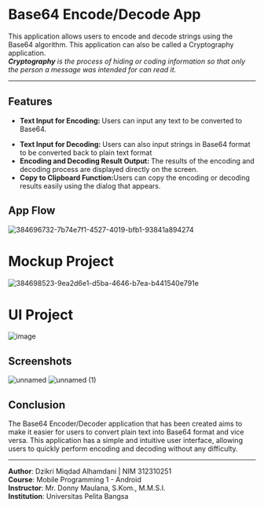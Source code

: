 # **Base64 Encode/Decode App**

This application allows users to encode and decode strings using the Base64 algorithm. This application can also be called a Cryptography application.<br>
_**Cryptography** is the process of hiding or coding information so that only the person a message was intended for can read it._ <hr>

## **Features**
- <p dir="auto"><strong>Text Input for Encoding: </strong>Users can input any text to be converted to Base64.
- <strong>Text Input for Decoding: </strong>Users can also input strings in Base64 format to be converted back to plain text format<br>
- <strong>Encoding and Decoding Result Output: </strong>The results of the encoding and decoding process are displayed directly on the screen.<br>
- <strong>Copy to Clipboard Function:</strong>Users can copy the encoding or decoding results easily using the dialog that appears.<p>
## App Flow

![384696732-7b74e7f1-4527-4019-bfb1-93841a894274](https://github.com/user-attachments/assets/26ec5751-3c6c-4cb6-a69e-27442b15b1be)


# **Mockup Project**
![384698523-9ea2d6e1-d5ba-4646-b7ea-b441540e791e](https://github.com/user-attachments/assets/1677f34a-532f-49ae-b735-0ec09678fddf)


# **UI Project**

![image](https://github.com/user-attachments/assets/fb0bb15f-e7e3-4afc-a0bb-0123c2ef7203)

## Screenshots

![unnamed](https://github.com/user-attachments/assets/60bdb263-eb7d-4810-a8a0-166a4adf0ea8) ![unnamed (1)](https://github.com/user-attachments/assets/7b2e41ce-85c0-46f4-87e0-9adc380c722c)


## Conclusion

The Base64 Encoder/Decoder application that has been created aims to make it easier for users to convert plain text into Base64 format and vice versa. This application has a simple and intuitive user interface, allowing users to quickly perform encoding and decoding without any difficulty.

<hr>
<p dir="auto"><strong>Author</strong>: Dzikri Miqdad Alhamdani | NIM 312310251<br>
<strong>Course</strong>: Mobile Programming 1 - Android<br>
<strong>Instructor</strong>: Mr. Donny Maulana, S.Kom., M.M.S.I.<br>
<strong>Institution</strong>: Universitas Pelita Bangsa</p>

